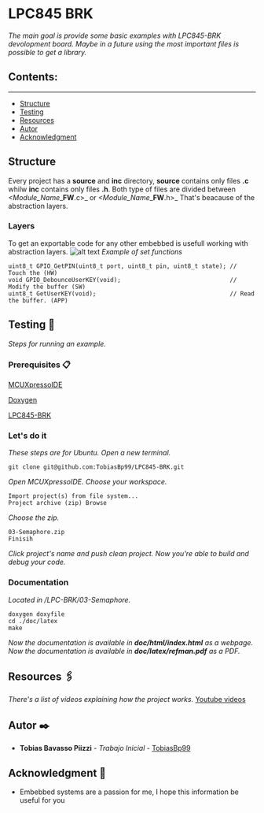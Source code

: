 # LPC845 BRK

_The main goal is provide some basic examples with LPC845-BRK devolopment board. Maybe in a future using the most important files is possible to get a library._

## Contents:
---
- [Structure](#structure)
- [Testing](#testing)
- [Resources](#resources)
- [Autor](#autor)
- [Acknowledgment](#acknowledgment)


## Structure
Every project has a **source** and **inc** directory, **source** contains only files **.c** whilw **inc** contains only files **.h**.
Both type of files are divided between _<Module_Name__**FW**.c>_ or _<Module_Name__**FW**.h>_ That's beacause of the abstraction layers.
### Layers
To get an exportable code for any other embebbed is usefull working with abstraction layers.
![alt text](https://github.com/TobiasBp99/LPC845-BRK/blob/master/00-ImportantDocumentation/Layers.jpg)
_Example of set functions_
```
uint8_t GPIO_GetPIN(uint8_t port, uint8_t pin, uint8_t state); // Touch the (HW)
void GPIO_DebounceUserKEY(void);                               // Modify the buffer (SW)
uint8_t GetUserKEY(void);                                      // Read the buffer. (APP)
```


## Testing 🚀
_Steps for running an example._
### Prerequisites 📋
[MCUXpressoIDE](https://www.nxp.com/design/software/development-software/mcuxpresso-software-and-tools-/mcuxpresso-integrated-development-environment-ide:MCUXpresso-IDE)

[Doxygen](https://www.doxygen.nl/index.html)

[LPC845-BRK](https://www.nxp.com/products/processors-and-microcontrollers/arm-microcontrollers/general-purpose-mcus/lpc800-cortex-m0-plus-/low-cost-microcontrollers-mcus-based-on-arm-cortex-m0-plus-cores:LPC84X)

### Let's do it
_These steps are for Ubuntu. Open a new terminal._
```
git clone git@github.com:TobiasBp99/LPC845-BRK.git
```
_Open MCUXpressoIDE._
_Choose your workspace._
```
Import project(s) from file system...
Project archive (zip) Browse
```
_Choose the zip._
```
03-Semaphore.zip
Finisih
```
_Click project's name and push clean project._
_Now you're able to build and debug your code._

### Documentation
_Located in /LPC-BRK/03-Semaphore._
```
doxygen doxyfile
cd ./doc/latex
make
```
_Now the documentation is available in **doc/html/index.html** as a webpage._
_Now the documentation is available in **doc/latex/refman.pdf** as a PDF._

## Resources 🖇️
_There's a list of videos explaining how the project works._
[Youtube videos](https://www.youtube.com/playlist?list=PLcklOXEh1OBuFzwsaS9bkhSAK5Y9Cgrxb)


## Autor ✒️
* **Tobias Bavasso Piizzi** - *Trabajo Inicial* - [TobiasBp99](https://github.com/TobiasBp99)


## Acknowledgment 🎁
* Embebbed systems are a passion for me, I hope this information be useful for you

